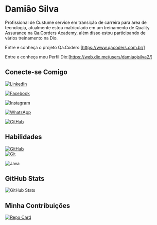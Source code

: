 # Damião Silva
Profissional de Custume service em transição de carreira para área de tecnologia, atualmente estou matriculado em um treinamento de Quality Assurance na Qa.Corders Academy, além disso estou participando de vários treinamento na Dio. 

Entre e conheça o projeto Qa.Coders:[https://www.qacoders.com.br/]

Entre e conheça meu Perfil Dio:[https://web.dio.me/users/damiaojsilva2/]

## Conecte-se Comigo
[![LinkedIn](https://img.shields.io/badge/LinkedIn-000?style=for-the-badge&logo=linkedin&logoColor=0E76A8)](https://www.linkedin.com/in/damiaojsilva2/)

[![Facebook](https://img.shields.io/badge/Facebook-000?style=for-the-badge&logo=facebook)](https://www.facebook.com/SEUUSERNAME/)

[![Instagram](https://img.shields.io/badge/Instagram-000?style=for-the-badge&logo=instagram)](https://www.instagram.com/SEUUSERNAME/)

[![WhatsApp](https://img.shields.io/badge/WhatsApp-000?style=for-the-badge&logo=whatsapp)](https://api.whatsapp.com/send?phone=5511991518191)

[![GitHub](https://img.shields.io/badge/GitHub-000?style=for-the-badge&logo=github&logoColor=0E76A8)](https://github.com/damiaojsilva2/)

## Habilidades
[![GitHub](https://img.shields.io/badge/GitHub-000?style=for-the-badge&logo=github&logoColor=0E76A8)](https://docs.github.com//)  
[![Git](https://img.shields.io/badge/Git-000?style=for-the-badge&logo=git&logoColor=0E76A8)](https://git-scm.com/) 

![Java](https://img.shields.io/badge/Java-000?style=for-the-badge&logo=java)


## GitHub Stats
![GitHub Stats](https://github-readme-stats.vercel.app/api?username=damiaojsilva2&theme=transparent&bg_color=000&border_color=30A3DC&show_icons=true&icon_color=30A3DC&title_color=E94D5F&text_color=FFF)


## Minha Contribuições

[![Repo Card](https://github-readme-stats.vercel.app/api/pin/?username=damiaojsilva2&repo=dio-lab-open-source&bg_color=000&border_color=30A3DC&show_icons=true&icon_color=30A3DC&title_color=E94D5F&text_color=FFF)](https://github.com/damiaojsilva2/dio-lab-open-source)